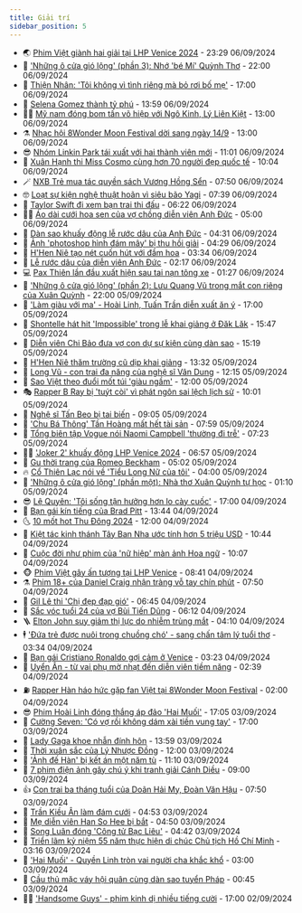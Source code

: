```yaml
---
title: Giải trí
sidebar_position: 5
---
```


<!-- vnexpress-giai-tri:START -->
- 🌏 [Phim Việt giành hai giải tại LHP Venice 2024](https://vnexpress.net/phim-viet-gianh-hai-giai-tai-lhp-venice-2024-4790026.html) - 23:29 06/09/2024
- 💫 [&#39;Những ô cửa gió lộng&#39; &lpar;phần 3&rpar;: Nhớ &#39;bé Mí&#39; Quỳnh Thơ](https://vnexpress.net/nhung-o-cua-gio-long-phan-3-nho-be-mi-quynh-tho-4789963.html) - 22:00 06/09/2024
- 🌮 [Thiện Nhân: &#39;Tôi không vì tình riêng mà bỏ rơi bố mẹ&#39;](https://vnexpress.net/thien-nhan-toi-khong-vi-tinh-rieng-ma-bo-roi-bo-me-4787553.html) - 17:00 06/09/2024
- 🧠 [Selena Gomez thành tỷ phú](https://vnexpress.net/selena-gomez-thanh-ty-phu-4789979.html) - 13:59 06/09/2024
- 👨‍🏫 [Mỹ nam đóng bom tấn võ hiệp với Ngô Kinh, Lý Liên Kiệt](https://vnexpress.net/my-nam-dong-bom-tan-vo-hiep-voi-ngo-kinh-ly-lien-kiet-4789731.html) - 13:00 06/09/2024
- ⚗️ [Nhạc hội 8Wonder Moon Festival dời sang ngày 14/9](https://vnexpress.net/nhac-hoi-8wonder-moon-festival-doi-sang-ngay-14-9-4789071.html) - 13:00 06/09/2024
- 😎 [Nhóm Linkin Park tái xuất với hai thành viên mới](https://vnexpress.net/nhom-linkin-park-tai-xuat-voi-hai-thanh-vien-moi-4789775.html) - 11:01 06/09/2024
- 🫣 [Xuân Hạnh thi Miss Cosmo cùng hơn 70 người đẹp quốc tế](https://vnexpress.net/xuan-hanh-thi-miss-cosmo-cung-hon-70-nguoi-dep-quoc-te-4789510.html) - 10:04 06/09/2024
- 🪄 [NXB Trẻ mua tác quyền sách Vương Hồng Sển](https://vnexpress.net/nxb-tre-mua-tac-quyen-sach-vuong-hong-sen-4789459.html) - 07:50 06/09/2024
- 🤓 [Loạt sự kiện nghệ thuật hoãn vì siêu bão Yagi](https://vnexpress.net/loat-su-kien-nghe-thuat-hoan-vi-sieu-bao-yagi-4789734.html) - 07:39 06/09/2024
- 🫶 [Taylor Swift đi xem bạn trai thi đấu](https://vnexpress.net/taylor-swift-di-xem-ban-trai-thi-dau-4789709.html) - 06:22 06/09/2024
- 🧑‍🏫 [Áo dài cưới hoa sen của vợ chồng diễn viên Anh Đức](https://vnexpress.net/ao-dai-cuoi-hoa-sen-cua-vo-chong-dien-vien-anh-duc-4789726.html) - 05:00 06/09/2024
- 🦄 [Dàn sao khuấy động lễ rước dâu của Anh Đức](https://vnexpress.net/dan-sao-khuay-dong-le-ruoc-dau-cua-anh-duc-4789674.html) - 04:31 06/09/2024
- 💫 [Ảnh &#39;photoshop hình đám mây&#39; bị thu hồi giải](https://vnexpress.net/anh-photoshop-hinh-dam-may-bi-thu-hoi-giai-4789725.html) - 04:29 06/09/2024
- 🎊 [H&#39;Hen Niê tạo nét cuốn hút với đầm hoa](https://vnexpress.net/h-hen-nie-tao-net-cuon-hut-voi-dam-hoa-4789687.html) - 03:34 06/09/2024
- 👹 [Lễ rước dâu của diễn viên Anh Đức](https://vnexpress.net/le-ruoc-dau-cua-dien-vien-anh-duc-4789601.html) - 02:17 06/09/2024
- 💻 [Pax Thiên lần đầu xuất hiện sau tai nạn tông xe](https://vnexpress.net/pax-thien-lan-dau-xuat-hien-sau-tai-nan-tong-xe-4789590.html) - 01:27 06/09/2024
- 🤡 [&#39;Những ô cửa gió lộng&#39; &lpar;phần 2&rpar;: Lưu Quang Vũ trong mắt con riêng của Xuân Quỳnh](https://vnexpress.net/nhung-o-cua-gio-long-phan-2-luu-quang-vu-trong-mat-con-rieng-cua-xuan-quynh-4789237.html) - 22:00 05/09/2024
- 🥰 [&#39;Làm giàu với ma&#39; - Hoài Linh, Tuấn Trần diễn xuất ăn ý](https://vnexpress.net/giai-tri/phim/thu-vien-phim/lam-giau-voi-ma-731) - 17:00 05/09/2024
- 🚀 [Shontelle hát hit &#39;Impossible&#39; trong lễ khai giảng ở Đăk Lăk](https://vnexpress.net/shontelle-hat-hit-impossible-trong-le-khai-giang-o-dak-lak-4789532.html) - 15:47 05/09/2024
- 📝 [Diễn viên Chi Bảo đưa vợ con dự sự kiện cùng dàn sao](https://vnexpress.net/dien-vien-chi-bao-dua-vo-con-du-su-kien-cung-dan-sao-4789522.html) - 15:19 05/09/2024
- 🐲 [H&#39;Hen Niê thăm trường cũ dịp khai giảng](https://vnexpress.net/h-hen-nie-tham-truong-cu-dip-khai-giang-4789490.html) - 13:32 05/09/2024
- 🎃 [Long Vũ - con trai đa năng của nghệ sĩ Vân Dung](https://vnexpress.net/long-vu-con-trai-da-nang-cua-nghe-si-van-dung-4789390.html) - 12:15 05/09/2024
- 🤠 [Sao Việt theo đuổi mốt túi &#39;giàu ngầm&#39;](https://vnexpress.net/sao-viet-theo-duoi-mot-tui-giau-ngam-4789072.html) - 12:00 05/09/2024
- 🎭 [Rapper B Ray bị &#39;tuýt còi&#39; vì phát ngôn sai lệch lịch sử](https://vnexpress.net/rapper-b-ray-bi-tuyt-coi-vi-phat-ngon-sai-lech-lich-su-4786888.html) - 10:01 05/09/2024
- 🧰 [Nghệ sĩ Tấn Beo bị tai biến](https://vnexpress.net/nghe-si-tan-beo-bi-tai-bien-4789357.html) - 09:05 05/09/2024
- 🦍 [&#39;Chu Bá Thông&#39; Tần Hoàng mất hết tài sản](https://vnexpress.net/chu-ba-thong-tan-hoang-mat-het-tai-san-4789375.html) - 07:59 05/09/2024
- 🌝 [Tổng biên tập Vogue nói Naomi Campbell &#39;thường đi trễ&#39;](https://vnexpress.net/tong-bien-tap-vogue-noi-naomi-campbell-thuong-di-tre-4789197.html) - 07:23 05/09/2024
- 🧑‍💻 [&#39;Joker 2&#39; khuấy động LHP Venice 2024](https://vnexpress.net/joker-2-khuay-dong-lhp-venice-2024-4789202.html) - 06:57 05/09/2024
- 🥸 [Gu thời trang của Romeo Beckham](https://vnexpress.net/gu-thoi-trang-cua-romeo-beckham-4789300.html) - 05:02 05/09/2024
- 🔥 [Cổ Thiên Lạc nói về &#39;Tiểu Long Nữ của tôi&#39;](https://vnexpress.net/co-thien-lac-noi-ve-tieu-long-nu-cua-toi-4789246.html) - 04:00 05/09/2024
- 🐎 [&#39;Những ô cửa gió lộng&#39; &lpar;phần một&rpar;: Nhà thơ Xuân Quỳnh tự học](https://vnexpress.net/nhung-o-cua-gio-long-phan-mot-nha-tho-xuan-quynh-tu-hoc-4789099.html) - 01:10 05/09/2024
- 😎 [Lệ Quyên: &#39;Tôi sống tận hưởng hơn lo cày cuốc&#39;](https://vnexpress.net/le-quyen-toi-song-tan-huong-hon-lo-cay-cuoc-4785700.html) - 17:00 04/09/2024
- 🦄 [Bạn gái kín tiếng của Brad Pitt](https://vnexpress.net/ban-gai-kin-tieng-cua-brad-pitt-4788978.html) - 13:44 04/09/2024
- 🌜 [10 mốt hot Thu Đông 2024](https://vnexpress.net/10-mot-hot-thu-dong-2024-4788905.html) - 12:00 04/09/2024
- 🚦 [Kiệt tác kinh thánh Tây Ban Nha ước tính hơn 5 triệu USD](https://vnexpress.net/kiet-tac-kinh-thanh-tay-ban-nha-uoc-tinh-hon-5-trieu-usd-4788788.html) - 10:44 04/09/2024
- 🧐 [Cuộc đời như phim của &#39;nữ hiệp&#39; màn ảnh Hoa ngữ](https://vnexpress.net/cuoc-doi-nhu-phim-cua-nu-hiep-man-anh-hoa-ngu-4788811.html) - 10:07 04/09/2024
- 🐵 [Phim Việt gây ấn tượng tại LHP Venice](https://vnexpress.net/phim-viet-gay-an-tuong-tai-lhp-venice-4788947.html) - 08:41 04/09/2024
- ⚗️ [Phim 18+ của Daniel Craig nhận tràng vỗ tay chín phút](https://vnexpress.net/phim-18-cua-daniel-craig-nhan-trang-vo-tay-chin-phut-4788852.html) - 07:50 04/09/2024
- 👺 [Gil Lê thi &#39;Chị đẹp đạp gió&#39;](https://vnexpress.net/gil-le-thi-chi-dep-dap-gio-4788927.html) - 06:45 04/09/2024
- 🌊 [Sắc vóc tuổi 24 của vợ Bùi Tiến Dũng](https://vnexpress.net/sac-voc-tuoi-24-cua-vo-bui-tien-dung-4788838.html) - 06:12 04/09/2024
- 🪜 [Elton John suy giảm thị lực do nhiễm trùng mắt](https://vnexpress.net/elton-john-suy-giam-thi-luc-do-nhiem-trung-mat-4788773.html) - 04:10 04/09/2024
- 🕴 [&#39;Đứa trẻ được nuôi trong chuồng chó&#39; - sang chấn tâm lý tuổi thơ](https://vnexpress.net/dua-tre-duoc-nuoi-trong-chuong-cho-sang-chan-tam-ly-tuoi-tho-4782834.html) - 03:34 04/09/2024
- 💃 [Bạn gái Cristiano Ronaldo gợi cảm ở Venice](https://vnexpress.net/ban-gai-cristiano-ronaldo-goi-cam-o-venice-4788823.html) - 03:23 04/09/2024
- 🦄 [Uyển Ân - từ vai phụ mờ nhạt đến diễn viên tiềm năng](https://vnexpress.net/uyen-an-tu-vai-phu-mo-nhat-den-dien-vien-tiem-nang-4788663.html) - 02:39 04/09/2024
- ⛽️ [Rapper Hàn háo hức gặp fan Việt tại 8Wonder Moon Festival](https://vnexpress.net/rapper-han-hao-huc-gap-fan-viet-tai-8wonder-moon-festival-4788758.html) - 02:00 04/09/2024
- 😎 [Phim Hoài Linh đóng thắng áp đảo &#39;Hai Muối&#39;](https://vnexpress.net/phim-hoai-linh-dong-thang-ap-dao-hai-muoi-4788691.html) - 17:05 03/09/2024
- 🌊 [Cường Seven: &#39;Có vợ rồi không dám xài tiền vung tay&#39;](https://vnexpress.net/cuong-seven-co-vo-roi-khong-dam-xai-tien-vung-tay-4788453.html) - 17:00 03/09/2024
- 🐲 [Lady Gaga khoe nhẫn đính hôn](https://vnexpress.net/lady-gaga-khoe-nhan-dinh-hon-4788679.html) - 13:59 03/09/2024
- 💂 [Thời xuân sắc của Lý Nhược Đồng](https://vnexpress.net/thoi-xuan-sac-cua-ly-nhuoc-dong-4788651.html) - 12:00 03/09/2024
- 🙉 [&#39;Ảnh đế Hàn&#39; bị kết án một năm tù](https://vnexpress.net/anh-de-han-bi-ket-an-mot-nam-tu-4788645.html) - 11:10 03/09/2024
- 💪 [7 phim điện ảnh gây chú ý khi tranh giải Cánh Diều](https://vnexpress.net/7-phim-dien-anh-gay-chu-y-khi-tranh-giai-canh-dieu-4788557.html) - 09:00 03/09/2024
- 👍 [Con trai ba tháng tuổi của Doãn Hải My, Đoàn Văn Hậu](https://vnexpress.net/con-trai-ba-thang-tuoi-cua-doan-hai-my-doan-van-hau-4787423.html) - 07:50 03/09/2024
- 💪 [Trần Kiều Ân làm đám cưới](https://vnexpress.net/tran-kieu-an-lam-dam-cuoi-4788587.html) - 04:53 03/09/2024
- 💄 [Mẹ diễn viên Han So Hee bị bắt](https://vnexpress.net/me-dien-vien-han-so-hee-bi-bat-4788583.html) - 04:50 03/09/2024
- 🦩 [Song Luân đóng &#39;Công tử Bạc Liêu&#39;](https://vnexpress.net/song-luan-dong-cong-tu-bac-lieu-4788588.html) - 04:42 03/09/2024
- 🥸 [Triển lãm kỷ niệm 55 năm thực hiện di chúc Chủ tịch Hồ Chí Minh](https://vnexpress.net/trien-lam-ky-niem-55-nam-thuc-hien-di-chuc-chu-tich-ho-chi-minh-4787107.html) - 03:16 03/09/2024
- 🧰 [&#39;Hai Muối&#39; - Quyền Linh tròn vai người cha khắc khổ](https://vnexpress.net/giai-tri/phim/thu-vien-phim/hai-muoi-729) - 03:00 03/09/2024
- 💼 [Cầu thủ mặc váy hội quân cùng dàn sao tuyển Pháp](https://vnexpress.net/cau-thu-mac-vay-hoi-quan-cung-dan-sao-tuyen-phap-4788510.html) - 00:45 03/09/2024
- 🧑‍💻 [&#39;Handsome Guys&#39; - phim kinh dị nhiều tiếng cười](https://vnexpress.net/giai-tri/phim/thu-vien-phim/handsome-guys-727) - 17:00 02/09/2024<!-- vnexpress-giai-tri:END -->
